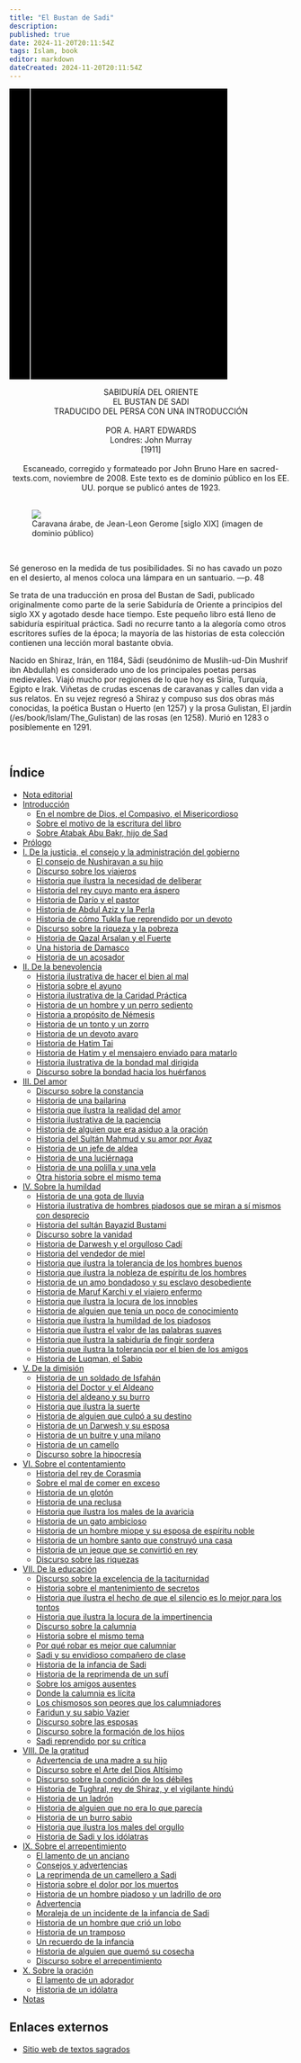 ```yaml
---
title: "El Bustan de Sadi"
description: 
published: true
date: 2024-11-20T20:11:54Z
tags: Islam, book
editor: markdown
dateCreated: 2024-11-20T20:11:54Z
---
```


<div class="urantiapedia-book-front urantiapedia-book-islam">
<svg xmlns="http://www.w3.org/2000/svg" width="102.6mm" height="136.8mm" viewBox="0 0 102.6 136.8" version="1.1">
	<g transform="translate(-7,-5)">
		<rect width="9.6" height="136.8" x="7" y="5" />
		<rect width="96.9" height="136.8" x="17" y="5" />
		<text style="font-size:5px" x="61" y="22">Sadi</text>
		<text style="font-size:4px" x="61" y="125">1911</text>
		<text style="font-size:9px" x="61" y="60">El Bustan</text>
		<text style="font-size:9px" x="61" y="70">de Sadi</text>
	</g>
</svg>
</div>

<p style="text-align:center;">
SABIDURÍA DEL ORIENTE<br>
<span class="text-h3">EL BUSTAN DE SADI</span><br>
<span class="text-h5">TRADUCIDO DEL PERSA CON UNA INTRODUCCIÓN</span><br>
<br>
POR A. HART EDWARDS<br>
Londres: John Murray<br>
[1911]<br>
<br>
Escaneado, corregido y formateado por John Bruno Hare en sacred-texts.com, noviembre de 2008. Este texto es de dominio público en los EE. UU. porque se publicó antes de 1923.<br>
<br>
</p>

<figure id="Figure_1" class="image urantiapedia image-style-align-center">
<img src="/image/book/Islam/The_Bustan/caravan.jpg">
<figcaption>Caravana árabe, de Jean-Leon Gerome [siglo XIX] (imagen de dominio público)</figcaption>
</figure>

<br style="clear:both;"/>

Sé generoso en la medida de tus posibilidades. Si no has cavado un pozo en el desierto, al menos coloca una lámpara en un santuario. —p. 48

Se trata de una traducción en prosa del Bustan de Sadi, publicado originalmente como parte de la serie Sabiduría de Oriente a principios del siglo XX y agotado desde hace tiempo. Este pequeño libro está lleno de sabiduría espiritual práctica. Sadi no recurre tanto a la alegoría como otros escritores sufíes de la época; la mayoría de las historias de esta colección contienen una lección moral bastante obvia.

Nacido en Shiraz, Irán, en 1184, Sādi (seudónimo de Muslih-ud-Din Mushrif ibn Abdullah) es considerado uno de los principales poetas persas medievales. Viajó mucho por regiones de lo que hoy es Siria, Turquía, Egipto e Irak. Viñetas de crudas escenas de caravanas y calles dan vida a sus relatos. En su vejez regresó a Shiraz y compuso sus dos obras más conocidas, la poética Bustan o Huerto (en 1257) y la prosa Gulistan, El jardín (/es/book/Islam/The_Gulistan) de las rosas (en 1258). Murió en 1283 o posiblemente en 1291.

<br>

## Índice

- [Nota editorial](/es/book/Islam/The_Bustan/Editorial)
- [Introducción](/es/book/Islam/The_Bustan/Introduction)
	- [En el nombre de Dios, el Compasivo, el Misericordioso](/es/book/Islam/The_Bustan/Introduction#p25)
	- [Sobre el motivo de la escritura del libro](/es/book/Islam/The_Bustan/Introduction#p27)
	- [Sobre Atabak Abu Bakr, hijo de Sad](/es/book/Islam/The_Bustan/Introduction#p28)
- [Prólogo](/es/book/Islam/The_Bustan/Prologue)
- [I. De la justicia, el consejo y la administración del gobierno](/es/book/Islam/The_Bustan/1)
	- [El consejo de Nushiravan a su hijo](/es/book/Islam/The_Bustan/1#p31)
	- [Discurso sobre los viajeros](/es/book/Islam/The_Bustan/1#p31)
	- [Historia que ilustra la necesidad de deliberar](/es/book/Islam/The_Bustan/1#p32)
	- [Historia del rey cuyo manto era áspero](/es/book/Islam/The_Bustan/1#p37)
	- [Historia de Darío y el pastor](/es/book/Islam/The_Bustan/1#p37)
	- [Historia de Abdul Aziz y la Perla](/es/book/Islam/The_Bustan/1#p38)
	- [Historia de cómo Tukla fue reprendido por un devoto](/es/book/Islam/The_Bustan/1#p39)
	- [Discurso sobre la riqueza y la pobreza](/es/book/Islam/The_Bustan/1#p40)
	- [Historia de Qazal Arsalan y el Fuerte](/es/book/Islam/The_Bustan/1#p40)
	- [Una historia de Damasco](/es/book/Islam/The_Bustan/1#p41)
	- [Historia de un acosador](/es/book/Islam/The_Bustan/1#p43)
- [II. De la benevolencia](/es/book/Islam/The_Bustan/2)
	- [Historia ilustrativa de hacer el bien al mal](/es/book/Islam/The_Bustan/2#p45)
	- [Historia sobre el ayuno](/es/book/Islam/The_Bustan/2#p45)
	- [Historia ilustrativa de la Caridad Práctica](/es/book/Islam/The_Bustan/2#p46)
	- [Historia de un hombre y un perro sediento](/es/book/Islam/The_Bustan/2#p48)
	- [Historia a propósito de Némesis](/es/book/Islam/The_Bustan/2#p49)
	- [Historia de un tonto y un zorro](/es/book/Islam/The_Bustan/2#p51)
	- [Historia de un devoto avaro](/es/book/Islam/The_Bustan/2#p52)
	- [Historia de Hatim Tai](/es/book/Islam/The_Bustan/2#p53)
	- [Historia de Hatim y el mensajero enviado para matarlo](/es/book/Islam/The_Bustan/2#p54)
	- [Historia ilustrativa de la bondad mal dirigida](/es/book/Islam/The_Bustan/2#p57)
	- [Discurso sobre la bondad hacia los huérfanos](/es/book/Islam/The_Bustan/2#p59)
- [III. Del amor](/es/book/Islam/The_Bustan/3)
	- [Discurso sobre la constancia](/es/book/Islam/The_Bustan/3#p61)
	- [Historia de una bailarina](/es/book/Islam/The_Bustan/3#p62)
	- [Historia que ilustra la realidad del amor](/es/book/Islam/The_Bustan/3#p63)
	- [Historia ilustrativa de la paciencia](/es/book/Islam/The_Bustan/3#p63)
	- [Historia de alguien que era asiduo a la oración](/es/book/Islam/The_Bustan/3#p65)
	- [Historia del Sultán Mahmud y su amor por Ayaz](/es/book/Islam/The_Bustan/3#p65)
	- [Historia de un jefe de aldea](/es/book/Islam/The_Bustan/3#p67)
	- [Historia de una luciérnaga](/es/book/Islam/The_Bustan/3#p67)
	- [Historia de una polilla y una vela](/es/book/Islam/The_Bustan/3#p68)
	- [Otra historia sobre el mismo tema](/es/book/Islam/The_Bustan/3#p68)
- [IV. Sobre la humildad](/es/book/Islam/The_Bustan/4)
	- [Historia de una gota de lluvia](/es/book/Islam/The_Bustan/4#p70)
	- [Historia ilustrativa de hombres piadosos que se miran a sí mismos con desprecio](/es/book/Islam/The_Bustan/4#p71)
	- [Historia del sultán Bayazid Bustami](/es/book/Islam/The_Bustan/4#p72)
	- [Discurso sobre la vanidad](/es/book/Islam/The_Bustan/4#p73)
	- [Historia de Darwesh y el orgulloso Cadí](/es/book/Islam/The_Bustan/4#p74)
	- [Historia del vendedor de miel](/es/book/Islam/The_Bustan/4#p78)
	- [Historia que ilustra la tolerancia de los hombres buenos](/es/book/Islam/The_Bustan/4#p79)
	- [Historia que ilustra la nobleza de espíritu de los hombres](/es/book/Islam/The_Bustan/4#p79)
	- [Historia de un amo bondadoso y su esclavo desobediente](/es/book/Islam/The_Bustan/4#p80)
	- [Historia de Maruf Karchi y el viajero enfermo](/es/book/Islam/The_Bustan/4#p82)
	- [Historia que ilustra la locura de los innobles](/es/book/Islam/The_Bustan/4#p84)
	- [Historia de alguien que tenía un poco de conocimiento](/es/book/Islam/The_Bustan/4#p85)
	- [Historia que ilustra la humildad de los piadosos](/es/book/Islam/The_Bustan/4#p85)
	- [Historia que ilustra el valor de las palabras suaves](/es/book/Islam/The_Bustan/4#p86)
	- [Historia que ilustra la sabiduría de fingir sordera](/es/book/Islam/The_Bustan/4#p87)
	- [Historia que ilustra la tolerancia por el bien de los amigos](/es/book/Islam/The_Bustan/4#p88)
	- [Historia de Luqman, el Sabio](/es/book/Islam/The_Bustan/4#p89)
- [V. De la dimisión](/es/book/Islam/The_Bustan/5)
	- [Historia de un soldado de Isfahán](/es/book/Islam/The_Bustan/5#p91)
	- [Historia del Doctor y el Aldeano](/es/book/Islam/The_Bustan/5#p94)
	- [Historia del aldeano y su burro](/es/book/Islam/The_Bustan/5#p94)
	- [Historia que ilustra la suerte](/es/book/Islam/The_Bustan/5#p95)
	- [Historia de alguien que culpó a su destino](/es/book/Islam/The_Bustan/5#p95)
	- [Historia de un Darwesh y su esposa](/es/book/Islam/The_Bustan/5#p96)
	- [Historia de un buitre y una milano](/es/book/Islam/The_Bustan/5#p97)
	- [Historia de un camello](/es/book/Islam/The_Bustan/5#p98)
	- [Discurso sobre la hipocresía](/es/book/Islam/The_Bustan/5#p98)
- [VI. Sobre el contentamiento](/es/book/Islam/The_Bustan/6)
	- [Historia del rey de Corasmia](/es/book/Islam/The_Bustan/6#p101)
	- [Sobre el mal de comer en exceso](/es/book/Islam/The_Bustan/6#p102)
	- [Historia de un glotón](/es/book/Islam/The_Bustan/6#p103)
	- [Historia de una reclusa](/es/book/Islam/The_Bustan/6#p103)
	- [Historia que ilustra los males de la avaricia](/es/book/Islam/The_Bustan/6#p103)
	- [Historia de un gato ambicioso](/es/book/Islam/The_Bustan/6#p104)
	- [Historia de un hombre miope y su esposa de espíritu noble](/es/book/Islam/The_Bustan/6#p105)
	- [Historia de un hombre santo que construyó una casa](/es/book/Islam/The_Bustan/6#p106)
	- [Historia de un jeque que se convirtió en rey](/es/book/Islam/The_Bustan/6#p107)
	- [Discurso sobre las riquezas](/es/book/Islam/The_Bustan/6#p108)
- [VII. De la educación](/es/book/Islam/The_Bustan/7)
	- [Discurso sobre la excelencia de la taciturnidad](/es/book/Islam/The_Bustan/7#p110)
	- [Historia sobre el mantenimiento de secretos](/es/book/Islam/The_Bustan/7#p111)
	- [Historia que ilustra el hecho de que el silencio es lo mejor para los tontos](/es/book/Islam/The_Bustan/7#p112)
	- [Historia que ilustra la locura de la impertinencia](/es/book/Islam/The_Bustan/7#p113)
	- [Discurso sobre la calumnia](/es/book/Islam/The_Bustan/7#p114)
	- [Historia sobre el mismo tema](/es/book/Islam/The_Bustan/7#p114)
	- [Por qué robar es mejor que calumniar](/es/book/Islam/The_Bustan/7#p115)
	- [Sadi y su envidioso compañero de clase](/es/book/Islam/The_Bustan/7#p115)
	- [Historia de la infancia de Sadi](/es/book/Islam/The_Bustan/7#p115)
	- [Historia de la reprimenda de un sufí](/es/book/Islam/The_Bustan/7#p117)
	- [Sobre los amigos ausentes](/es/book/Islam/The_Bustan/7#p117)
	- [Donde la calumnia es lícita](/es/book/Islam/The_Bustan/7#p118)
	- [Los chismosos son peores que los calumniadores](/es/book/Islam/The_Bustan/7#p118)
	- [Faridun y su sabio Vazier](/es/book/Islam/The_Bustan/7#p119)
	- [Discurso sobre las esposas](/es/book/Islam/The_Bustan/7#p120)
	- [Discurso sobre la formación de los hijos](/es/book/Islam/The_Bustan/7#p121)
	- [Sadi reprendido por su crítica](/es/book/Islam/The_Bustan/7#p122)
- [VIII. De la gratitud](/es/book/Islam/The_Bustan/8)
	- [Advertencia de una madre a su hijo](/es/book/Islam/The_Bustan/8#p125)
	- [Discurso sobre el Arte del Dios Altísimo](/es/book/Islam/The_Bustan/8#p126)
	- [Discurso sobre la condición de los débiles](/es/book/Islam/The_Bustan/8#p127)
	- [Historia de Tughral, rey de Shiraz, y el vigilante hindú](/es/book/Islam/The_Bustan/8#p128)
	- [Historia de un ladrón](/es/book/Islam/The_Bustan/8#p129)
	- [Historia de alguien que no era lo que parecía](/es/book/Islam/The_Bustan/8#p130)
	- [Historia de un burro sabio](/es/book/Islam/The_Bustan/8#p130)
	- [Historia que ilustra los males del orgullo](/es/book/Islam/The_Bustan/8#p131)
	- [Historia de Sadi y los idólatras](/es/book/Islam/The_Bustan/8#p131)
- [IX. Sobre el arrepentimiento](/es/book/Islam/The_Bustan/9)
	- [El lamento de un anciano](/es/book/Islam/The_Bustan/9#p136)
	- [Consejos y advertencias](/es/book/Islam/The_Bustan/9#p138)
	- [La reprimenda de un camellero a Sadi](/es/book/Islam/The_Bustan/9#p138)
	- [Historia sobre el dolor por los muertos](/es/book/Islam/The_Bustan/9#p140)
	- [Historia de un hombre piadoso y un ladrillo de oro](/es/book/Islam/The_Bustan/9#p141)
	- [Advertencia](/es/book/Islam/The_Bustan/9#p143)
	- [Moraleja de un incidente de la infancia de Sadi](/es/book/Islam/The_Bustan/9#p144)
	- [Historia de un hombre que crió un lobo](/es/book/Islam/The_Bustan/9#p144)
	- [Historia de un tramposo](/es/book/Islam/The_Bustan/9#p145)
	- [Un recuerdo de la infancia](/es/book/Islam/The_Bustan/9#p146)
	- [Historia de alguien que quemó su cosecha](/es/book/Islam/The_Bustan/9#p147)
	- [Discurso sobre el arrepentimiento](/es/book/Islam/The_Bustan/9#p147)
- [X. Sobre la oración](/es/book/Islam/The_Bustan/10)
	- [El lamento de un adorador](/es/book/Islam/The_Bustan/10#p150)
	- [Historia de un idólatra](/es/book/Islam/The_Bustan/10#p151)
- [Notas](/es/book/Islam/The_Bustan/Notes)

## Enlaces externos

- [Sitio web de textos sagrados](https://archive.sacred-texts.com/isl/bus/index.htm)

